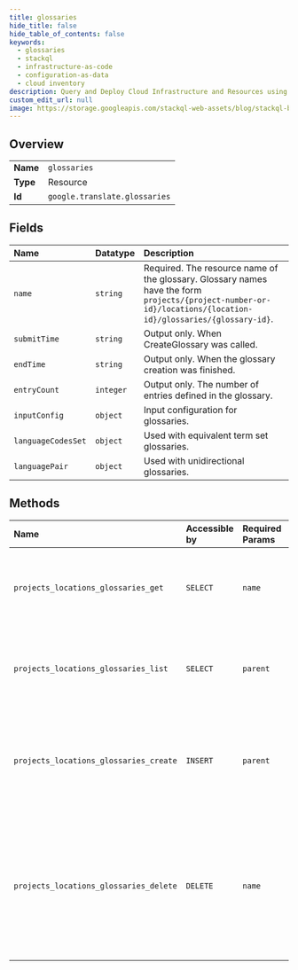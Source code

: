 ```yaml
---
title: glossaries
hide_title: false
hide_table_of_contents: false
keywords:
  - glossaries
  - stackql
  - infrastructure-as-code
  - configuration-as-data
  - cloud inventory
description: Query and Deploy Cloud Infrastructure and Resources using SQL
custom_edit_url: null
image: https://storage.googleapis.com/stackql-web-assets/blog/stackql-blog-post-featured-image.png
---
```

  
    

## Overview
<table><tbody>
<tr><td><b>Name</b></td><td><code>glossaries</code></td></tr>
<tr><td><b>Type</b></td><td>Resource</td></tr>
<tr><td><b>Id</b></td><td><code>google.translate.glossaries</code></td></tr>
</tbody></table>

## Fields
| Name | Datatype | Description |
|:-----|:---------|:------------|
| `name` | `string` | Required. The resource name of the glossary. Glossary names have the form `projects/{project-number-or-id}/locations/{location-id}/glossaries/{glossary-id}`. |
| `submitTime` | `string` | Output only. When CreateGlossary was called. |
| `endTime` | `string` | Output only. When the glossary creation was finished. |
| `entryCount` | `integer` | Output only. The number of entries defined in the glossary. |
| `inputConfig` | `object` | Input configuration for glossaries. |
| `languageCodesSet` | `object` | Used with equivalent term set glossaries. |
| `languagePair` | `object` | Used with unidirectional glossaries. |
## Methods
| Name | Accessible by | Required Params | Description |
|:-----|:--------------|:----------------|:------------|
| `projects_locations_glossaries_get` | `SELECT` | `name` | Gets a glossary. Returns NOT_FOUND, if the glossary doesn't exist. |
| `projects_locations_glossaries_list` | `SELECT` | `parent` | Lists glossaries in a project. Returns NOT_FOUND, if the project doesn't exist. |
| `projects_locations_glossaries_create` | `INSERT` | `parent` | Creates a glossary and returns the long-running operation. Returns NOT_FOUND, if the project doesn't exist. |
| `projects_locations_glossaries_delete` | `DELETE` | `name` | Deletes a glossary, or cancels glossary construction if the glossary isn't created yet. Returns NOT_FOUND, if the glossary doesn't exist. |
